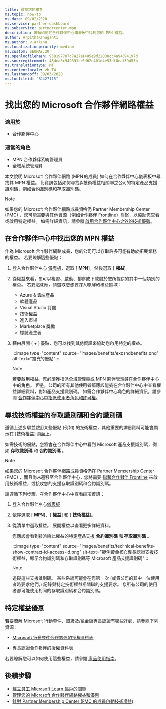 ```yaml
---
title: 尋找您的權益
ms.topic: how-to
ms.date: 09/02/2020
ms.service: partner-dashboard
ms.subservice: partnercenter-mpn
description: 瞭解如何在合作夥伴中心儀表板中找到您的 MPN 權益。
author: ArpithaKanuganti
ms.author: v-arkanu
ms.localizationpriority: medium
ms.custom: SEOMAY.20
ms.openlocfilehash: 938197707c7a27e1485e9d22030cc4a94094197d
ms.sourcegitcommit: 48dea6c949391ce0d62e401d4e53df8eaf39453b
ms.translationtype: MT
ms.contentlocale: zh-TW
ms.lasthandoff: 09/03/2020
ms.locfileid: "89427115"
---
```

# <a name="locate-your-microsoft-partner-network-benefits"></a>找出您的 Microsoft 合作夥伴網路權益 

### <a name="applies-to"></a>適用於

- 合作夥伴中心

### <a name="appropriate-roles"></a>適當的角色

- MPN 合作夥伴系統管理員
- 全域系統管理員

本文說明 Microsoft 合作夥伴網路 (MPN 的成員) 如何在合作夥伴中心儀表板中尋找其 MPN 權益。 此資訊包括如何尋找與技術權益相關聯之公司的特定產品支援識別碼，例如合約識別碼和存取識別碼。

>[!NOTE]
> 如果您的 Microsoft 合作夥伴網路成員資格仍 Partner Membership Center (PMC) ，您可能需要與其他資源（例如合作夥伴 Frontline）聯繫，以協助您查看或啟用特定權益。 如需詳細資訊，請參閱 [啟用合作夥伴中心之外的技術優勢](partner-membership-center-tech-benefits-activate.md)。

## <a name="find-your-mpn-benefits-in-partner-center"></a>在合作夥伴中心中找出您的 MPN 權益

作為 Microsoft 合作夥伴網路成員，您的公司可以存取許多可能有助於拓展業務的權益。 若要瞭解這些優點：

1. 登入合作夥伴中心 [儀表板](https://partner.microsoft.com/dashboard/home)，選取 [ **MPN**]，然後選取 [ **權益**]。

2. 從權益來看，您可以複習、啟動、排序或下載屬於您所提供的其中一個類別的權益。 若要這樣做，請選取您想要深入瞭解的權益區域：

   - Azure & 雲端產品
   - 軟體產品
   - Visual Studio 訂閱
   - 技術權益
   - 進入市場
   - Marketplace 獎勵
   - 標誌產生器

3. 藉由展開 ( + ) 優點，您可以找到其他資訊來協助您啟用特定的權益。

   :::image type="content" source="images/benefits/expandbenefits.png" alt-text="擴充的優點":::

   > [!NOTE]
   > 若要啟用權益，您必須獲指派全域管理員或 MPN 夥伴管理員在合作夥伴中心中的角色。 但是，公司的所有其他使用者都應該能夠在合作夥伴中心中查看權益詳細資料，例如產品支援識別碼。 如需合作夥伴中心角色的詳細資訊，請參閱 [合作夥伴中心中指派使用者角色和許可權](permissions-overview.md)。

## <a name="find-access-id-and-contract-id-for-technical-benefits"></a>尋找技術權益的存取識別碼和合約識別碼

遵循上述步驟並啟用某些優點 (例如) 的技術權益，其他重要的詳細資料可能會顯示在 [技術權益] 頁面上。

如需技術的優點，您將會在合作夥伴中心中看到 Microsoft 產品支援識別碼，例如 **存取識別碼** 和 **合約識別碼** 。

>[!NOTE]
> 如果您的 Microsoft 合作夥伴網路成員資格仍在 Partner Membership Center (PMC) ，而且尚未遷移至合作夥伴中心，您將需要 [聯繫合作夥伴 Frontline](partner-membership-center-tech-benefits-activate.md) 來啟用技術權益，或接收您的支援存取識別碼和合約識別碼。

 請遵循下列步驟，在合作夥伴中心中查看這項資訊：

1. 登入合作夥伴中心[儀表板](https://partner.microsoft.com/dashboard/home)

2. 依序選取 [ **MPN**]、[ **權益**] 和 [ **技術權益**]。

3. 從清單中選取權益。 展開權益以查看更多詳細資料。 

   您應該會看到指派給此權益的特定產品支援 **合約識別碼** 和 **存取識別碼** 。  

   :::image type="content" source="images/benefits/technical-benefits-show-contract-id-access-id.png" alt-text="範例黃金核心專長認證支援技術權益，顯示合約識別碼和存取識別碼等 Microsoft 產品支援識別碼":::

   > [!NOTE]
   > 追蹤這些支援識別碼。 某些系統可能會在您第一次 (或貴公司的其中一位使用者時要求他們，) 記錄與特定技術權益相關聯的支援要求。 您所有公司的使用者都可能使用相同的存取識別碼和合約識別碼。

## <a name="specific-benefit-offers"></a>特定權益優惠

若要瞭解 Microsoft 行動套件、銀級及/或金級專長認證有哪些好處，請參閱下列資源：

- [Microsoft 行動套件合作夥伴的授權資料表](https://assetsprod.microsoft.com/mpn/MPN-MAPS-Software-IUR-License-Table.xlsx)

- [專長認證合作夥伴的授權資料表](https://assetsprod.microsoft.com/mpn-maps-software-iur-competency-license-table.docx)

若要瞭解您可以如何使用這些權益，請參閱 [產品使用指南](https://assets.microsoft.com/MPN-MAPS-Product-Usage-Guide.pdf)。

## <a name="next-steps"></a>後續步驟

- [建立員工 Microsoft Learn 帳戶的關聯](ms-learn-associate.md)
- [管理您的 Microsoft 合作夥伴網路權益和優惠](manage-your-partner-network-benefits.md)
- [針對 Partner Membership Center (PMC 的成員啟動技術權益) ](partner-membership-center-tech-benefits-activate.md)